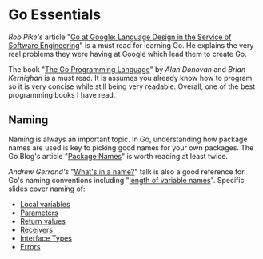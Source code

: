 # Go Essentials


_Rob Pike's_ article "[Go at Google: Language Design in the Service of
Software Engineering](https://talks.golang.org/2012/splash.article)" is
a must read for learning Go. He explains the very real problems they
were having at Google which lead them to create Go.

The book "[The Go Programming Language](http://www.gopl.io/)" by _Alan
Donovan_ and _Brian Kernighan_ is a must read. It is assumes you already
know how to program so it is very concise while still being very
readable. Overall, one of the best programming books I have read.

## Naming

Naming is always an important topic.
In Go, understanding how package names are used
is key to picking good names for your own packages.
The Go Blog's article
"[Package Names](https://blog.golang.org/package-names)"
is worth reading at least twice.

_Andrew Gerrand's_
"[What's in a name?](https://talks.golang.org/2014/names.slide)"
talk is also a good reference for Go's naming conventions including
"[length of variable names](https://talks.golang.org/2014/names.slide#5)".
Specific slides cover naming of:

- [Local variables](https://talks.golang.org/2014/names.slide#7)
- [Parameters](https://talks.golang.org/2014/names.slide#10)
- [Return values](https://talks.golang.org/2014/names.slide#11)
- [Receivers](https://talks.golang.org/2014/names.slide#12)
- [Interface Types](https://talks.golang.org/2014/names.slide#14)
- [Errors](https://talks.golang.org/2014/names.slide#15)

